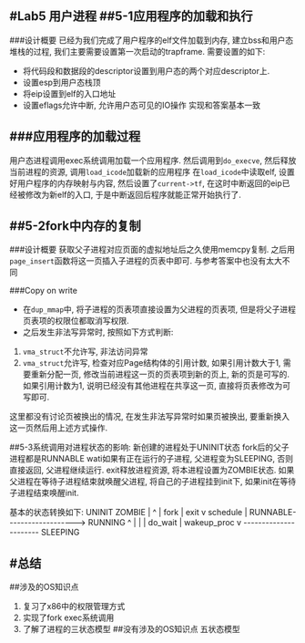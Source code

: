 #Lab5 用户进程
##5-1应用程序的加载和执行
---------------
###设计概要
已经为我们完成了用户程序的elf文件加载到内存, 建立bss和用户态堆栈的过程, 我们主要需要设置第一次启动的trapframe. 
需要设置的如下:
* 将代码段和数据段的descriptor设置到用户态的两个对应descriptor上.
* 设置esp到用户态栈顶
* 将eip设置到elf的入口地址
* 设置eflags允许中断, 允许用户态可见的IO操作
实现和答案基本一致

###应用程序的加载过程
-------------
用户态进程调用exec系统调用加载一个应用程序.
然后调用到`do_execve`, 然后释放当前进程的资源, 调用`load_icode`加载新的应用程序
在`load_icode`中读取elf, 设置好用户程序的内存映射与内容, 然后设置了`current->tf`, 在这时中断返回的eip已经被修改为新elf的入口, 于是中断返回后程序就能正常开始执行了.

##5-2fork中内存的复制
---------------
###设计概要
获取父子进程对应页面的虚拟地址后之久使用memcpy复制. 之后用`page_insert`函数将这一页插入子进程的页表中即可. 与参考答案中也没有太大不同

###Copy on write
* 在`dup_mmap`中, 将子进程的页表项直接设置为父进程的页表项, 但是将父子进程页表项的权限位都取消写权限.
* 之后发生非法写异常时, 按照如下方式判断: 
1. `vma_struct`不允许写, 非法访问异常
2. `vma_struct`允许写, 检查对应Page结构体的引用计数, 如果引用计数大于1, 需要重新分配一页, 修改当前进程这一页的页表项到新的页上, 新的页是可写的. 如果引用计数为1, 说明已经没有其他进程在共享这一页, 直接将页表修改为可写即可.

这里都没有讨论页被换出的情况, 在发生非法写异常时如果页被换出, 要重新换入这一页然后用上述方式操作.

##5-3系统调用对进程状态的影响:
新创建的进程处于UNINIT状态
fork后的父子进程都是RUNNABLE
wati如果有正在运行的子进程, 父进程变为SLEEPING, 否则直接返回, 父进程继续运行.
exit释放进程资源, 将本进程设置为ZOMBIE状态. 如果父进程在等待子进程结束就唤醒父进程, 将自己的子进程挂到init下, 如果init在等待子进程结束唤醒init.

基本的状态转换如下:
UNINIT                       ZOMBIE
   |                           ^
   | fork                      | exit
   v             schedule      |
RUNNABLE-------------------> RUNNING
      ^                        |
      |                        | do_wait
      |       wakeup_proc      v
       ---------------------- SLEEPING

#总结
---------------
##涉及的OS知识点
1. 复习了x86中的权限管理方式
2. 实现了fork exec系统调用
3. 了解了进程的三状态模型
##没有涉及的OS知识点
五状态模型
